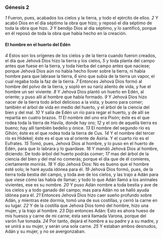 ### Génesis 2

_1_ Fueron, pues, acabados los cielos y la tierra, y todo el ejército de ellos.
_2_ Y acabó Dios en el día séptimo la obra que hizo; y reposó el día séptimo de toda la obra que hizo.
_3_ Y bendijo Dios al día séptimo, y lo santificó, porque en él reposó de toda la obra que había hecho en la creación.

#### El hombre en el huerto del Edén

_4_ Estos son los orígenes de los cielos y de la tierra cuando fueron creados, el día que Jehová Dios hizo la tierra y los cielos,
_5_ y toda planta del campo antes que fuese en la tierra, y toda hierba del campo antes que naciese; porque Jehová Dios aún no había hecho llover sobre la tierra, ni había hombre para que labrase la tierra,
_6_ sino que subía de la tierra un vapor, el cual regaba toda la faz de la tierra.
_7_ Entonces Jehová Dios formó al hombre del polvo de la tierra, y sopló en su nariz aliento de vida, y fue el hombre un ser viviente.
_8_ Y Jehová Dios plantó un huerto en Edén, al oriente; y puso allí al hombre que había formado.
_9_ Y Jehová Dios hizo nacer de la tierra todo árbol delicioso a la vista, y bueno para comer; también el árbol de vida en medio del huerto, y el árbol de la ciencia del bien y del mal.
_10_ Y salía de Edén un río para regar el huerto, y de allí se repartía en cuatro brazos.
_11_ El nombre del uno era Pisón; éste es el que rodea toda la tierra de Havila, donde hay oro;
_12_ y el oro de aquella tierra es bueno; hay allí también bedelio y ónice.
_13_ El nombre del segundo río es Gihón; éste es el que rodea toda la tierra de Cus.
_14_ Y el nombre del tercer río es Hidekel; éste es el que va al oriente de Asiria. Y el cuarto río es el Eufrates.
_15_ Tomó, pues, Jehová Dios al hombre, y lo puso en el huerto de Edén, para que lo labrara y lo guardase.
_16_ Y mandó Jehová Dios al hombre, diciendo: De todo árbol del huerto podrás comer;
_17_ mas del árbol de la ciencia del bien y del mal no comerás; porque el día que de él comieres, ciertamente morirás.
_18_ Y dijo Jehová Dios: No es bueno que el hombre esté solo; le haré ayuda idónea para él.
_19_ Jehová Dios formó, pues, de la tierra toda bestia del campo, y toda ave de los cielos, y las trajo a Adán para que viese cómo las había de llamar; y todo lo que Adán llamó a los animales vivientes, ese es su nombre.
_20_ Y puso Adán nombre a toda bestia y ave de los cielos y a todo ganado del campo; mas para Adán no se halló ayuda idónea para él.
_21_ Entonces Jehová Dios hizo caer sueño profundo sobre Adán, y mientras éste dormía, tomó una de sus costillas, y cerró la carne en su lugar.
_22_ Y de la costilla que Jehová Dios tomó del hombre, hizo una mujer, y la trajo al hombre.
_23_ Dijo entonces Adán: Esto es ahora hueso de mis huesos y carne de mi carne; ésta será llamada Varona, porque del varón fue tomada.
_24_ Por tanto, dejará el hombre a su padre y a su madre, y se unirá a su mujer, y serán una sola carne.
_25_ Y estaban ambos desnudos, Adán y su mujer, y no se avergonzaban. 


